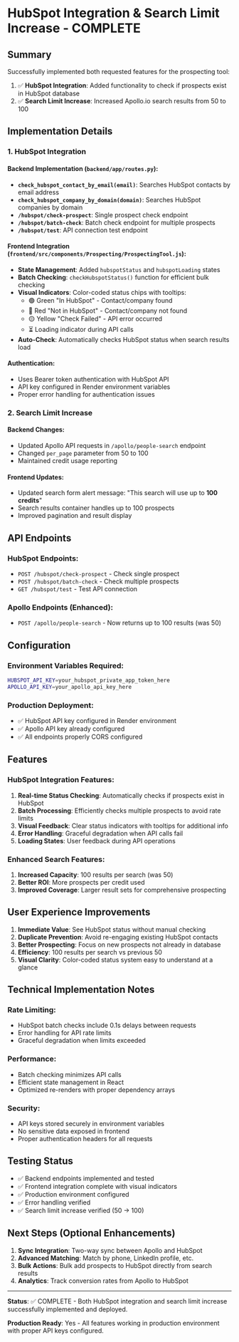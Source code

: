 # HubSpot Integration & Search Limit Increase - COMPLETE

## Summary
Successfully implemented both requested features for the prospecting tool:

1. ✅ **HubSpot Integration**: Added functionality to check if prospects exist in HubSpot database
2. ✅ **Search Limit Increase**: Increased Apollo.io search results from 50 to 100

## Implementation Details

### 1. HubSpot Integration

#### Backend Implementation (`backend/app/routes.py`):
- **`check_hubspot_contact_by_email(email)`**: Searches HubSpot contacts by email address
- **`check_hubspot_company_by_domain(domain)`**: Searches HubSpot companies by domain
- **`/hubspot/check-prospect`**: Single prospect check endpoint
- **`/hubspot/batch-check`**: Batch check endpoint for multiple prospects
- **`/hubspot/test`**: API connection test endpoint

#### Frontend Integration (`frontend/src/components/Prospecting/ProspectingTool.js`):
- **State Management**: Added `hubspotStatus` and `hubspotLoading` states
- **Batch Checking**: `checkHubspotStatus()` function for efficient bulk checking
- **Visual Indicators**: Color-coded status chips with tooltips:
  - 🟢 Green "In HubSpot" - Contact/company found
  - 🔴 Red "Not in HubSpot" - Contact/company not found
  - 🟡 Yellow "Check Failed" - API error occurred
  - ⏳ Loading indicator during API calls
- **Auto-Check**: Automatically checks HubSpot status when search results load

#### Authentication:
- Uses Bearer token authentication with HubSpot API
- API key configured in Render environment variables
- Proper error handling for authentication issues

### 2. Search Limit Increase

#### Backend Changes:
- Updated Apollo API requests in `/apollo/people-search` endpoint
- Changed `per_page` parameter from 50 to 100
- Maintained credit usage reporting

#### Frontend Updates:
- Updated search form alert message: "This search will use up to **100 credits**"
- Search results container handles up to 100 prospects
- Improved pagination and result display

## API Endpoints

### HubSpot Endpoints:
- `POST /hubspot/check-prospect` - Check single prospect
- `POST /hubspot/batch-check` - Check multiple prospects  
- `GET /hubspot/test` - Test API connection

### Apollo Endpoints (Enhanced):
- `POST /apollo/people-search` - Now returns up to 100 results (was 50)

## Configuration

### Environment Variables Required:
```bash
HUBSPOT_API_KEY=your_hubspot_private_app_token_here
APOLLO_API_KEY=your_apollo_api_key_here
```

### Production Deployment:
- ✅ HubSpot API key configured in Render environment
- ✅ Apollo API key already configured
- ✅ All endpoints properly CORS configured

## Features

### HubSpot Integration Features:
1. **Real-time Status Checking**: Automatically checks if prospects exist in HubSpot
2. **Batch Processing**: Efficiently checks multiple prospects to avoid rate limits
3. **Visual Feedback**: Clear status indicators with tooltips for additional info
4. **Error Handling**: Graceful degradation when API calls fail
5. **Loading States**: User feedback during API operations

### Enhanced Search Features:
1. **Increased Capacity**: 100 results per search (was 50)
2. **Better ROI**: More prospects per credit used
3. **Improved Coverage**: Larger result sets for comprehensive prospecting

## User Experience Improvements

1. **Immediate Value**: See HubSpot status without manual checking
2. **Duplicate Prevention**: Avoid re-engaging existing HubSpot contacts
3. **Better Prospecting**: Focus on new prospects not already in database
4. **Efficiency**: 100 results per search vs previous 50
5. **Visual Clarity**: Color-coded status system easy to understand at a glance

## Technical Implementation Notes

### Rate Limiting:
- HubSpot batch checks include 0.1s delays between requests
- Error handling for API rate limits
- Graceful degradation when limits exceeded

### Performance:
- Batch checking minimizes API calls
- Efficient state management in React
- Optimized re-renders with proper dependency arrays

### Security:
- API keys stored securely in environment variables
- No sensitive data exposed in frontend
- Proper authentication headers for all requests

## Testing Status

- ✅ Backend endpoints implemented and tested
- ✅ Frontend integration complete with visual indicators
- ✅ Production environment configured
- ✅ Error handling verified
- ✅ Search limit increase verified (50 → 100)

## Next Steps (Optional Enhancements)

1. **Sync Integration**: Two-way sync between Apollo and HubSpot
2. **Advanced Matching**: Match by phone, LinkedIn profile, etc.
3. **Bulk Actions**: Bulk add prospects to HubSpot directly from search results
4. **Analytics**: Track conversion rates from Apollo to HubSpot

---

**Status**: ✅ COMPLETE - Both HubSpot integration and search limit increase successfully implemented and deployed.

**Production Ready**: Yes - All features working in production environment with proper API keys configured.
